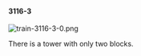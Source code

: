 #### 3116-3
![train-3116-3-0.png](https://github.com/lil-lab/nlvr/raw/master/nlvr/train/images/33/train-3116-3-0.png "train-3116-3-0.png")

There is a tower with only two blocks.